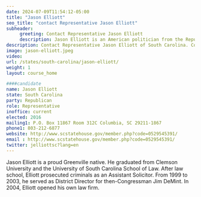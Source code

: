 ```yaml
---
date: 2024-07-09T11:54:12-05:00
title: "Jason Elliott"
seo_title: "contact Representative Jason Elliott"
subheader:
     greeting: Contact Representative Jason Elliott
     description: Jason Elliott is an American politician from the Republican Party. He is a member of the South Carolina House of Representatives, representing District 22. He assumed office on November 14, 2016.
description: Contact Representative Jason Elliott of South Carolina. Contact information for Jason Elliott includes email address, phone number, and mailing address.
image: jason-elliott.jpeg
video:
url: /states/south-carolina/jason-elliott/
weight: 1
layout: course_home

####candidate
name: Jason Elliott
state: South Carolina
party: Republican
role: Representative
inoffice: current
elected: 2016
mailing1: P.O. Box 11867 Room 312C Columbia, SC 29211-1867
phone1: 803-212-6877
website: http://www.scstatehouse.gov/member.php?code=0529545391/
email : http://www.scstatehouse.gov/member.php?code=0529545391/
twitter: jelliottsc?lang=en
---
```

Jason Elliott is a proud Greenville native. He graduated from Clemson University and the University of South Carolina School of Law. After law school, Elliott prosecuted criminals as an Assistant Solicitor. From 1999 to 2003, he served as District Director for then-Congressman Jim DeMint. In 2004, Elliott opened his own law firm.
